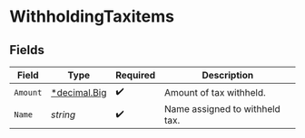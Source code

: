 # WithholdingTaxitems


## Fields

| Field                                                                   | Type                                                                    | Required                                                                | Description                                                             |
| ----------------------------------------------------------------------- | ----------------------------------------------------------------------- | ----------------------------------------------------------------------- | ----------------------------------------------------------------------- |
| `Amount`                                                                | [*decimal.Big](https://pkg.go.dev/github.com/ericlagergren/decimal#Big) | :heavy_check_mark:                                                      | Amount of tax withheld.                                                 |
| `Name`                                                                  | *string*                                                                | :heavy_check_mark:                                                      | Name assigned to withheld tax.                                          |
